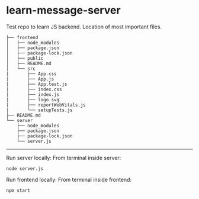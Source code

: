# learn-message-server
Test repo to learn JS backend. Location of most important files.

```
├── frontend
│   ├── node_modules
│   ├── package.json
│   ├── package-lock.json
│   ├── public
│   ├── README.md
│   └── src
|       ├── App.css
|       ├── App.js
|       ├── App.test.js
|       ├── index.css
|       ├── index.js
|       ├── logo.svg
|       ├── reportWebVitals.js
|       └── setupTests.js
├── README.md
└── server
    ├── node_modules
    ├── package.json
    ├── package-lock.json
    └── server.js
```
_______________________________________________

Run server locally: 
From terminal inside server:
```
node server.js
```

Run frontend locally: 
From terminal inside frontend:
```
npm start
```
